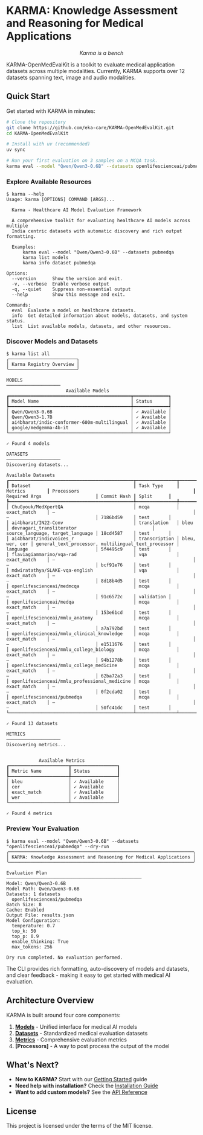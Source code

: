 # KARMA: Knowledge Assessment and Reasoning for Medical Applications

<p align="center">
    <em>Karma is a bench</em>
</p>

KARMA-OpenMedEvalKit is a toolkit to evaluate medical application datasets across multiple modalities.
Currently, KARMA supports over 12 datasets spanning text, image and audio modalities.

## Quick Start

Get started with KARMA in minutes:

```bash
# Clone the repository
git clone https://github.com/eka-care/KARMA-OpenMedEvalKit.git
cd KARMA-OpenMedEvalKit

# Install with uv (recommended)
uv sync

# Run your first evaluation on 3 samples on a MCQA task.
karma eval --model "Qwen/Qwen3-0.6B" --datasets openlifescienceai/pubmedqa --max-samples 3
```

### Explore Available Resources

```console
$ karma --help
Usage: karma [OPTIONS] COMMAND [ARGS]...

  Karma - Healthcare AI Model Evaluation Framework

  A comprehensive toolkit for evaluating healthcare AI models across multiple
  India centric datasets with automatic discovery and rich output formatting.

  Examples:
      karma eval --model "Qwen/Qwen3-0.6B" --datasets pubmedqa
      karma list models
      karma info dataset pubmedqa

Options:
  --version      Show the version and exit.
  -v, --verbose  Enable verbose output
  -q, --quiet    Suppress non-essential output
  --help         Show this message and exit.

Commands:
  eval  Evaluate a model on healthcare datasets.
  info  Get detailed information about models, datasets, and system status.
  list  List available models, datasets, and other resources.
```

### Discover Models and Datasets

```console
$ karma list all
╭─────────────────────────╮
│ Karma Registry Overview │
╰─────────────────────────╯

MODELS
────────────────────
                      Available Models                       
┏━━━━━━━━━━━━━━━━━━━━━━━━━━━━━━━━━━━━━━━━━━━━━┳━━━━━━━━━━━━━┓
┃ Model Name                                  ┃ Status      ┃
┡━━━━━━━━━━━━━━━━━━━━━━━━━━━━━━━━━━━━━━━━━━━━━╇━━━━━━━━━━━━━┩
│ Qwen/Qwen3-0.6B                             │ ✓ Available │
│ Qwen/Qwen3-1.7B                             │ ✓ Available │
│ ai4bharat/indic-conformer-600m-multilingual │ ✓ Available │
│ google/medgemma-4b-it                       │ ✓ Available │
└─────────────────────────────────────────────┴─────────────┘

✓ Found 4 models

DATASETS
────────────────────
Discovering datasets...
                                                                                         Available Datasets                                                                                          
┏━━━━━━━━━━━━━━━━━━━━━━━━━━━━━━━━━━━━━━━━━━━━━━┳━━━━━━━━━━━━━━━┳━━━━━━━━━━━━━━━━┳━━━━━━━━━━━━━━━━━━━━━━━━━━━━━━━━━━━━━━━━━━━━━━━━━━━━━┳━━━━━━━━━━━━━━━━━━━━━━━━━━━━━━━━━━┳━━━━━━━━━━━━━┳━━━━━━━━━━━━┓
┃ Dataset                                      ┃ Task Type     ┃ Metrics        ┃ Processors                                          ┃ Required Args                    ┃ Commit Hash ┃ Split      ┃
┡━━━━━━━━━━━━━━━━━━━━━━━━━━━━━━━━━━━━━━━━━━━━━━╇━━━━━━━━━━━━━━━╇━━━━━━━━━━━━━━━━╇━━━━━━━━━━━━━━━━━━━━━━━━━━━━━━━━━━━━━━━━━━━━━━━━━━━━━╇━━━━━━━━━━━━━━━━━━━━━━━━━━━━━━━━━━╇━━━━━━━━━━━━━╇━━━━━━━━━━━━┩
│ ChuGyouk/MedXpertQA                          │ mcqa          │ exact_match    │ —                                                   │ —                                │ 7186bd59    │ test       │
│ ai4bharat/IN22-Conv                          │ translation   │ bleu           │ devnagari_transliterator                            │ source_language, target_language │ 18cd4587    │ test       │
│ ai4bharat/indicvoices_r                      │ transcription │ bleu, wer, cer │ general_text_processor, multilingual_text_processor │ language                         │ 5f4495c9    │ test       │
│ flaviagiammarino/vqa-rad                     │ vqa           │ exact_match    │ —                                                   │ —                                │ bcf91e76    │ test       │
│ mdwiratathya/SLAKE-vqa-english               │ vqa           │ exact_match    │ —                                                   │ —                                │ 8d18b4d5    │ test       │
│ openlifescienceai/medmcqa                    │ mcqa          │ exact_match    │ —                                                   │ —                                │ 91c6572c    │ validation │
│ openlifescienceai/medqa                      │ mcqa          │ exact_match    │ —                                                   │ —                                │ 153e61cd    │ test       │
│ openlifescienceai/mmlu_anatomy               │ mcqa          │ exact_match    │ —                                                   │ —                                │ a7a792bd    │ test       │
│ openlifescienceai/mmlu_clinical_knowledge    │ mcqa          │ exact_match    │ —                                                   │ —                                │ e1511676    │ test       │
│ openlifescienceai/mmlu_college_biology       │ mcqa          │ exact_match    │ —                                                   │ —                                │ 94b1278b    │ test       │
│ openlifescienceai/mmlu_college_medicine      │ mcqa          │ exact_match    │ —                                                   │ —                                │ 62ba72a3    │ test       │
│ openlifescienceai/mmlu_professional_medicine │ mcqa          │ exact_match    │ —                                                   │ —                                │ 0f2cda02    │ test       │
│ openlifescienceai/pubmedqa                   │ mcqa          │ exact_match    │ —                                                   │ —                                │ 50fc41dc    │ test       │
└──────────────────────────────────────────────┴───────────────┴────────────────┴─────────────────────────────────────────────────────┴──────────────────────────────────┴─────────────┴────────────┘

✓ Found 13 datasets

METRICS
────────────────────
Discovering metrics...


            Available Metrics             
┏━━━━━━━━━━━━━━━━━━━━━━┳━━━━━━━━━━━━━━━━━┓
┃ Metric Name          ┃ Status          ┃
┡━━━━━━━━━━━━━━━━━━━━━━╇━━━━━━━━━━━━━━━━━┩
│ bleu                 │ ✓ Available     │
│ cer                  │ ✓ Available     │
│ exact_match          │ ✓ Available     │
│ wer                  │ ✓ Available     │
└──────────────────────┴─────────────────┘

✓ Found 4 metrics
```

### Preview Your Evaluation

```console
$ karma eval --model "Qwen/Qwen3-0.6B" --datasets "openlifescienceai/pubmedqa" --dry-run
╭────────────────────────────────────────────────────────────────────╮
│ KARMA: Knowledge Assessment and Reasoning for Medical Applications │
╰────────────────────────────────────────────────────────────────────╯

Evaluation Plan
──────────────────────────────────────────────────
Model: Qwen/Qwen3-0.6B
Model Path: Qwen/Qwen3-0.6B
Datasets: 1 datasets
  openlifescienceai/pubmedqa
Batch Size: 8
Cache: Enabled
Output File: results.json
Model Configuration:
  temperature: 0.7
  top_k: 50
  top_p: 0.9
  enable_thinking: True
  max_tokens: 256

Dry run completed. No evaluation performed.
```

The CLI provides rich formatting, auto-discovery of models and datasets, and clear feedback - making it easy to get started with medical AI evaluation.

## Architecture Overview

KARMA is built around four core components:

1. **[Models](api-reference/models.md)** - Unified interface for medical AI models
2. **[Datasets](api-reference/datasets.md)** - Standardized medical evaluation datasets
3. **[Metrics](api-reference/metrics.md)** - Comprehensive evaluation metrics
5. **[Processors]** - A way to post process the output of the model 

## What's Next?

- **New to KARMA?** Start with our [Getting Started](getting-started.md) guide
- **Need help with installation?** Check the [Installation Guide](user-guide/installation.md)
- **Want to add custom models?** See the [API Reference](api-reference/models.md)

## License

This project is licensed under the terms of the MIT license.